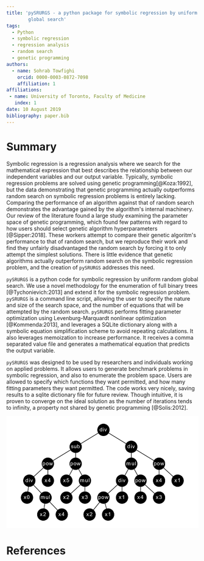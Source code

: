 ```yaml
---
title: 'pySRURGS - a python package for symbolic regression by uniform random 
        global search'
tags:
  - Python
  - symbolic regression
  - regression analysis
  - random search
  - genetic programming
authors:
  - name: Sohrab Towfighi
    orcid: 0000-0003-0872-7098
    affiliation: 1
affiliations:
 - name: University of Toronto, Faculty of Medicine
   index: 1
date: 10 August 2019
bibliography: paper.bib
---
```


# Summary
Symbolic regression is a regression analysis where we search for the 
mathematical expression that best describes the relationship between our 
independent variables and our output variable. Typically, symbolic regression 
problems are solved using genetic programming[@Koza:1992], but the data 
demonstrating that genetic programming actually outperforms random search on 
symbolic regression problems is entirely lacking. Comparing the performance 
of an algorithm against that of random search demonstrates the advantage gained 
by the algorithm's internal machinery. Our review of the literature found a 
large study examining the parameter space of genetic programming, which found 
few patterns with regard to how users should select genetic algorithm 
hyperparameters [@Sipper:2018]. These workers attempt to compare their genetic 
algoritm's performance to that of random search, but we reproduce their work 
and find they unfairly disadvantaged the random search by forcing it to only 
attempt the simplest solutions. There is little evidence that genetic algorithms 
actually outperform random search on the symbolic regression problem, and the 
creation of ``pySRURGS`` addresses this need.

``pySRURGS`` is a python code for symbolic regression by uniform random global 
search. We use a novel methodology for the enumeration of full binary trees 
[@Tychonievich:2013] and extend it for the symbolic regression problem. 
``pySRURGS`` is a command line script, allowing the user to specify the nature 
and size of the search space, and the number of equations that will be 
attempted by the random search. ``pySRURGS`` performs fitting parameter 
optimization using Levenburg-Marquardt nonlinear optimization [@Kommenda:2013], 
and leverages a SQLite dictionary along with a symbolic equation simplification 
scheme to avoid repeating calculations. It also leverages memoization to 
increase performance. It receives a comma separated value file and generates a 
mathematical equation that predicts the output variable.

``pySRURGS`` was designed to be used by researchers and individuals working on 
applied problems. It allows users to generate benchmark problems in symbolic 
regression, and also to enumerate the problem space. Users are allowed to 
specify which functions they want permitted, and how many fitting parameters 
they want permitted. The code works very nicely, saving results to a sqlite 
dictionary file for future review. Though intuitive, it is proven to converge 
on the ideal solution as the number of iterations tends to infinity,
a property not shared by genetic programming [@Solis:2012].

![pySRURGS uses a binary tree representation for symbolic regression.](sample_equation.png)

# References